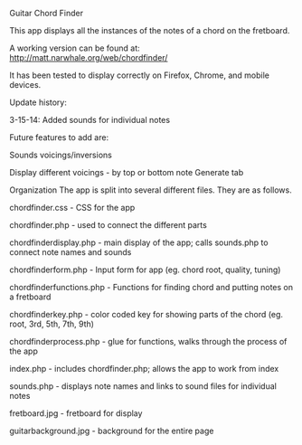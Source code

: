Guitar Chord Finder

This app displays all the instances of the notes of a chord on the fretboard.

A working version can be found at: http://matt.narwhale.org/web/chordfinder/

It has been tested to display correctly on Firefox, Chrome, and mobile devices.


Update history:

3-15-14: Added sounds for individual notes

Future features to add are:

Sounds  voicings/inversions

Display different voicings - by top or bottom note Generate tab


Organization The app is split into several different files. They are as follows.

chordfinder.css - CSS for the app

chordfinder.php - used to connect the different parts

chordfinderdisplay.php - main display of the app; calls sounds.php to connect note names and sounds

chordfinderform.php - Input form for app (eg. chord root, quality, tuning)

chordfinderfunctions.php - Functions for finding chord and putting notes on a fretboard

chordfinderkey.php - color coded key for showing parts of the chord (eg. root, 3rd, 5th, 7th, 9th)

chordfinderprocess.php - glue for functions, walks through the process of the app

index.php - includes chordfinder.php; allows the app to work from index

sounds.php - displays note names and links to sound files for individual notes

fretboard.jpg - fretboard for display

guitarbackground.jpg - background for the entire page